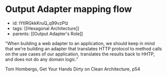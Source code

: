 # Output Adapter mapping flow
* id: lYtIRGkkKruQ_q99vzPlz
* tags: [[Hexagonal Architecture]]
* parents: [[Output Adapter's Role]]

"When building a web adapter to an application, we should keep in mind that we're building an adapter that translates HTTP protocol to method calls on the use cases of our application, translates the results back to HHTP, and does not do any domain logic."

Tom Hombergs, Get Your Hands Dirty on Clean Architecture, p54
